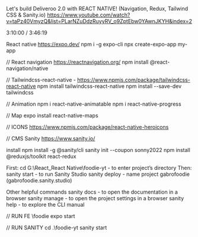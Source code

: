 Let's build Deliveroo 2.0 with REACT NATIVE! (Navigation, Redux, Tailwind CSS & Sanity.io)
https://www.youtube.com/watch?v=taPz40VmyzQ&list=PLarNZuDdzRuyyRV_o9ZptEbw0YAwnJKYH&index=2

3:10:00 / 3:46:19

React native
https://expo.dev/
npm i -g expo-cli
npx create-expo-app my-app

// React navigation
https://reactnavigation.org/
npm install @react-navigation/native

// Tailwindcss-react-native - https://www.npmjs.com/package/tailwindcss-react-native
npm install tailwindcss-react-native
npm install --save-dev tailwindcss

// Animation
npm i react-native-animatable
npm i react-native-progress

// Map
expo install react-native-maps

// ICONS
https://www.npmjs.com/package/react-native-heroicons

// CMS Sanity
https://www.sanity.io/

install
npm install -g @sanity/cli
sanity init --coupon sonny2022
npm install @reduxjs/toolkit react-redux

First: cd G:\React_React Native\foodie-yt - to enter project’s directory
Then: sanity start - to run Sanity Studio
sanity deploy - name project gabrofoodie (gabrofoodie.sanity.studio)

Other helpful commands
sanity docs - to open the documentation in a browser
sanity manage - to open the project settings in a browser
sanity help - to explore the CLI manual

// RUN FE
\foodie
expo start

// RUN SANITY
cd .\foodie-yt
sanity start
